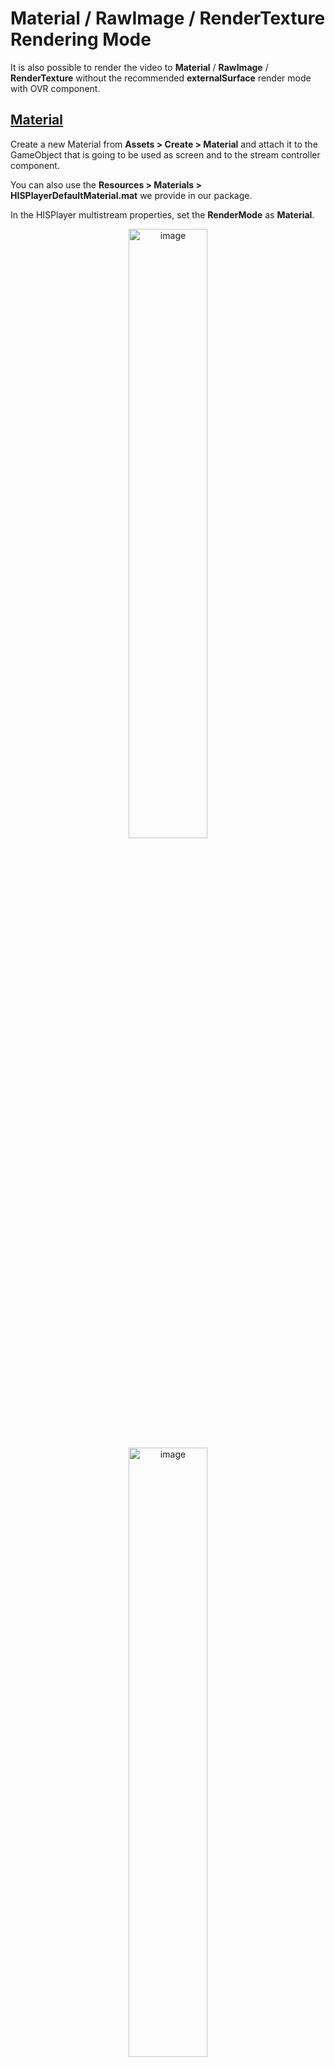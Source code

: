 # Material / RawImage / RenderTexture Rendering Mode
It is also possible to render the video to **Material**  / **RawImage** / **RenderTexture** without the recommended **externalSurface** render mode with OVR component.

## <ins>Material</ins>
Create a new Material from **Assets > Create > Material** and attach it to the GameObject that is going to be used as screen and to the stream controller component. 

You can also use the **Resources > Materials > HISPlayerDefaultMaterial.mat** we provide in our package. 

In the HISPlayer multistream properties, set the **RenderMode** as **Material**.

<p align="center">
<img width=50% alt="image" src="https://github.com/HISPlayer/UnityAndroid-SDK/assets/47497948/eacab2a8-7cee-4218-add9-98672f250540">
<img width=50% alt="image" src="https://github.com/HISPlayer/UnityAndroid-SDK/assets/47497948/756b60e7-46f6-4efd-9ced-4221a2a782df">
</p>

### Linear Color Space Usage
If you use Linear Color Space in the Unity project settings, please use **HISPlayerDefaultMaterial.mat** in **Packages/HISPlayerSDK/HisPlayer/Resources/Materials/**. 
It uses the **HISPlayerDefaultShader.shader** that will fix color issue with Linear Color Space.

## <ins>Raw Image</ins>
This action will be related to Unity’s Canvas. If there is not a Canvas created yet, creating a **Raw Image** will create one automatically.

For the creation, select **GameObject > UI > Raw Image**. Once it is created, attach it to the stream controller component.

In the HISPlayer multistream properties, set the **RenderMode** as **RawImage**.

<p align="center">
<img width="600" alt="image" src="https://github.com/HISPlayer/UnityAndroid-SDK/assets/47497948/af854bfb-215e-4ec5-bc6e-2c3ad4f0321b">
</p>

### Linear Color Space Usage
If you use Linear Color Space in the Unity project settings, please attach **HISPlayerDefaultMaterialRawImage.mat** in **Packages/HISPlayerSDK/HisPlayer/Resources/Materials/** to the material attribute of the RawImage component.
It uses the **HISPlayerDefaultShaderRawImage.shader** that will fix color issue with Linear Color Space.

## <ins>RenderTexture</ins>
For this you can use the RenderTexture we provide or create a RenderTexture from zero. In the first case, go to the Resources folder of our package and attach the **Resources > Materials > HISPlayerDefaultMaterialRenderTexture.mat** to the GameObject that is going to be used as screen and the **Resources > RenderTextures > HISPlayerRenderTexture.renderTexture** to the stream controller component.

For creating it from zero, select **Assets > Create > Render Texutre** and then create a **Material** referencing the **Render Texture**. This last action can be done automatically by grabbing the **Render Texture** and dropping it at the end of a GameObject's Inspector with the component **Mesh Renderer** with **Material field empty**. This will create the new material inside a **Materials** folder. 

Once all this process it’s done, associate the **RenderTexture** to the script component.

In the HISPlayer multistream properties, set the **RenderMode** as **RenderTexture**.

<p align="center">
<img src="https://github.com/HISPlayer/UnityiOS-SDK/assets/47497948/a0f26bc1-c7b1-432e-ad87-1a2d203d32c8">
</p>

### Linear Color Space Usage
If you use Linear Color Space in the Unity project settings, please use **HISPlayerDefaultRenderTexture.renderTexture** in **Packages/HISPlayerSDK/HisPlayer/Resources/RenderTextures/**. 
This file is a custom RenderTexture with the attached **HISPlayerDefaultMaterialRenderTexture.mat** that will fix color issue with Linear Color Space.
